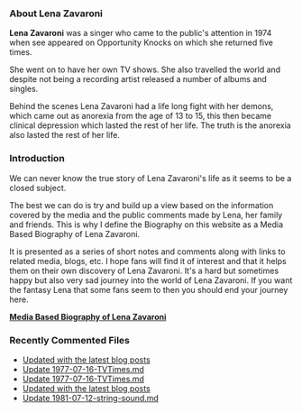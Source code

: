 ### About Lena Zavaroni

<p><strong>Lena Zavaroni</strong> was a singer who came to the public's attention in 1974 when see appeared on Opportunity Knocks on which she returned five times.</p>

<p>She went on to have her own TV shows. She also travelled the world and despite not being a recording artist released a number of albums and singles.</p>

<p>Behind the scenes Lena Zavaroni had a life long fight with her demons, which came out as anorexia from the age of 13 to 15, this then became clinical depression which lasted the rest of her life. The truth is the anorexia also lasted the rest of her life.</p>

### Introduction

<p>We can never know the true story of Lena Zavaroni's life as it seems to be a closed subject.</p>

<p>The best we can do is try and build up a view based on the information covered by the media and the public comments made by Lena, her family and friends. This is why I define the Biography on this website as a Media Based Biography of Lena Zavaroni.</p>

<p>It is presented as a series of short notes and comments along with links to related media, blogs, etc. I hope fans will find it of interest and that it helps them on their own discovery of Lena Zavaroni. It's a hard but sometimes happy but also very sad journey into the world of Lena Zavaroni. If you want the fantasy Lena that some fans seem to then you should end your journey here.</p>

<a href="https://fanzoflenazavaroni.github.io/biography/lena-zavaroni/"><strong>Media Based Biography of Lena Zavaroni</strong></a>

### Recently Commented Files

<!-- BLOG-POST-LIST:START -->
- [Updated with the latest blog posts](https://github.com/FanzOfLenaZavaroni/fanzoflenazavaroni.github.io/commit/a1114725ece98b03f09b72f17712bd900b26ebf3)
- [Update 1977-07-16-TVTimes.md](https://github.com/FanzOfLenaZavaroni/fanzoflenazavaroni.github.io/commit/a1db8aa6df4d3a9a8a3ebbfeed6035f4c1b6a6bc)
- [Update 1977-07-16-TVTimes.md](https://github.com/FanzOfLenaZavaroni/fanzoflenazavaroni.github.io/commit/44869e45d7b6e88f46be7fa32b5409a645685c8b)
- [Updated with the latest blog posts](https://github.com/FanzOfLenaZavaroni/fanzoflenazavaroni.github.io/commit/b1fa549edb87e048d72f594d2090659e30d444c3)
- [Update 1981-07-12-string-sound.md](https://github.com/FanzOfLenaZavaroni/fanzoflenazavaroni.github.io/commit/93123914a0a48c4304e10020c02f6a1602766f9b)
<!-- BLOG-POST-LIST:END -->
